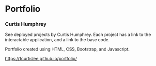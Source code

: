 # Portfolio
### Curtis Humphrey

See deployed projects by Curtis Humphrey. Each project has a link to the interactable application, and a link to the base code.  

Portfolio created using HTML, CSS, Bootstrap, and Javascript.

https://1curtislee.github.io/portfolio/
